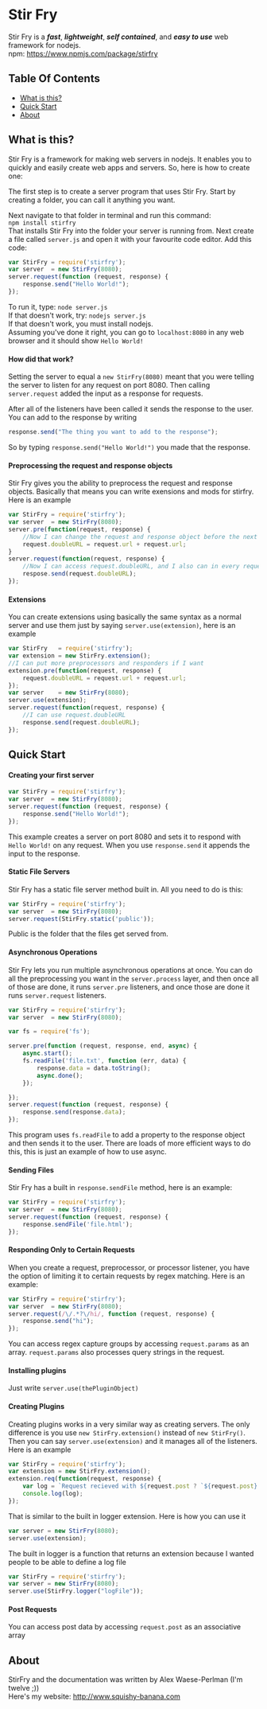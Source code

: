 # Stir Fry #
Stir Fry is a ___fast___, ___lightweight___, ___self contained___, and ___easy to use___ web framework for nodejs.
<br>
npm: https://www.npmjs.com/package/stirfry
## Table Of Contents ##
 * [What is this?](#whatisthis)
 * [Quick Start](#quickstart)
 * [About](#about)

<a name="whatisthis"></a>
## What is this? ##
Stir Fry is a framework for making web servers in nodejs. It enables you to quickly and easily create web apps and servers. So, here is how to create one:

The first step is to create a server program that uses Stir Fry. Start by creating a folder, you can call it anything you want.

Next navigate to that folder in terminal and run this command:<br>
`npm install stirfry`<br>
That installs Stir Fry into the folder your server is running from. Next create a file called `server.js` and open it with your favourite code editor. Add this code: <br>
```javascript
var StirFry = require('stirfry');
var server  = new StirFry(8080);
server.request(function (request, response) {
    response.send("Hello World!");
});
```
To run it, type:
`node server.js`<br>
If that doesn't work, try:
`nodejs server.js`<br>
If that doesn't work, you must install nodejs.<br>
Assuming you've done it right, you can go to `localhost:8080` in any web browser and it should show `Hello World!`
#### How did that work?
Setting the server to equal a `new StirFry(8080)` meant that you were telling the server to listen for any request on port 8080. Then calling `server.request` added the input as a response for requests.

After all of the listeners have been called it sends the response to the user. You can add to the response by writing
```javascript
response.send("The thing you want to add to the response");
```
So by typing `response.send("Hello World!")` you made that the response.
#### Preprocessing the request and response objects ####
Stir Fry gives you the ability to preprocess the request and response objects. Basically that means you can write exensions and mods for stirfry. Here is an example
```javascript
var StirFry = require('stirfry');
var server  = new StirFry(8080);
server.pre(function(request, response) {
	//Now I can change the request and response object before the next code runs
    request.doubleURL = request.url + request.url;
}
server.request(function(request, response) {
	//Now I can access request.doubleURL, and I also can in every request listener
    respose.send(request.doubleURL);
});
```
#### Extensions ###
You can create extensions using basically the same syntax as a normal server and use them just  by saying `server.use(extension)`, here is an example
```javascript
var StirFry   = require('stirfry');
var extension = new StirFry.extension();
//I can put more preprocessors and responders if I want
extension.pre(function(request, response) {
	request.doubleURL = request.url + request.url;
});
var server    = new StirFry(8080);
server.use(extension);
server.request(function(request, response) {
	//I can use request.doubleURL
    response.send(request.doubleURL);
});
```
<a name="quickstart"></a>
## Quick Start ##
#### Creating your first server ####
```javascript
var StirFry = require('stirfry');
var server  = new StirFry(8080);
server.request(function (request, response) {
    response.send("Hello World!");
});
```
This example creates a server on port 8080 and sets it to respond with `Hello World!` on any request. When you use `response.send` it appends the input to the response.
#### Static File Servers ##
Stir Fry has a static file server method built in. All you need to do is this:
```javascript
var StirFry = require('stirfry');
var server  = new StirFry(8080);
server.request(StirFry.static('public'));
```
Public is the folder that the files get served from.

#### Asynchronous Operations ##
Stir Fry lets you run multiple asynchronous operations at once. You can do all the preprocessing you want in the `server.process` layer, and then once all of those are done, it runs `server.pre` listeners, and once those are done it runs `server.request` listeners.
```javascript
var StirFry = require('stirfry');
var server  = new StirFry(8080);

var fs = require('fs');

server.pre(function (request, response, end, async) {
    async.start();
    fs.readFile('file.txt', function (err, data) {
        response.data = data.toString();
        async.done();
    });

});
server.request(function (request, response) {
    response.send(response.data);
});
```
This program uses `fs.readFile` to add a property to the response object and then sends it to the user. There are loads of more efficient ways to do this, this is just an example of how to use async.

#### Sending Files ##
Stir Fry has a built in `response.sendFile` method, here is an example:
```javascript
var StirFry = require('stirfry');
var server  = new StirFry(8080);
server.request(function (request, response) {
    response.sendFile('file.html');
});
```
#### Responding Only to Certain Requests ##
When you create a request, preprocessor, or processor listener, you have the option of limiting it to certain requests by regex matching. Here is an example:
```javascript
var StirFry = require('stirfry');
var server  = new StirFry(8080);
server.request(/\/.*?\/hi/, function (request, response) {
    response.send("hi");
});
```
You can access regex capture groups by accessing `request.params` as an array. `request.params` also processes query strings in the request.

#### Installing plugins ####
Just write `server.use(thePluginObject)`

#### Creating Plugins ####
Creating plugins works in a very similar way as creating servers. The only difference is you use `new StirFry.extension()` instead of `new StirFry()`. Then you can say `server.use(extension)` and it manages all of the listeners. Here is an example
```javascript
var StirFry = require('stirfry');
var extension = new StirFry.extension();
extension.req(function(request, response) {
	var log = `Request recieved with ${request.post ? `${request.post} as post and `:``} ${request.fullUrl || request.url} as the url. Recieved from ${request.ip} on `+ formatDate(new Date()); //Format date is defined externally
	console.log(log);
});
```
That is similar to the built in logger extension. Here is how you can use it
```javascript
var server = new StirFry(8080);
server.use(extension);
```
The built in logger is a function that returns an extension because I wanted people to be able to define a log file
```javascript
var StirFry = require('stirfry');
var server = new StirFry(8080);
server.use(StirFry.logger("logFile"));
```

#### Post Requests ##
You can access post data by accessing `request.post` as an associative array

## About ##
<a name="about"></a>
StirFry and the documentation was written by Alex Waese-Perlman (I'm twelve ;))
<br>Here's my website: http://www.squishy-banana.com
